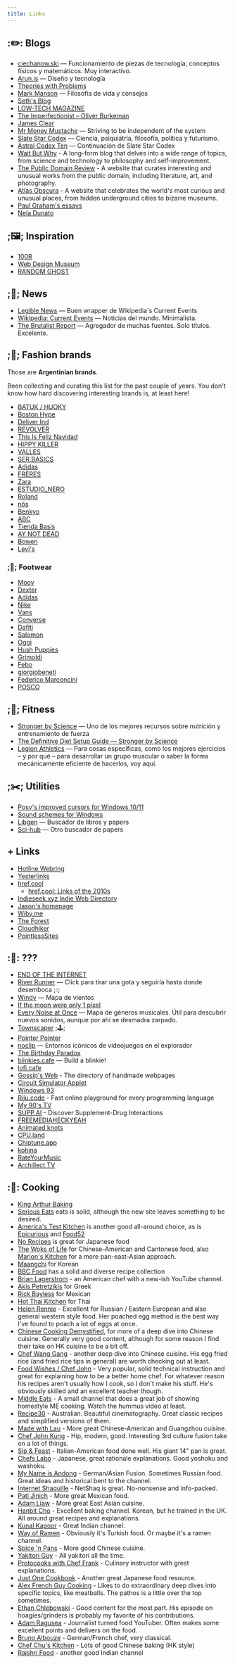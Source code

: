 ```yaml
---
title: Links
---
```


## :✏️: Blogs

- [ciechanow.ski](https://ciechanow.ski/) — Funcionamiento de piezas de tecnología, conceptos físicos y matemáticos. Muy interactivo.
- [Arun.is](https://www.arun.is/) — Diseño y tecnología
- [Theories with Problems](http://www.thekeyboard.org.uk/)
- [Mark Manson](https://markmanson.net/archive) — Filosofía de vida y consejos
- [Seth's Blog](https://seths.blog)
- [LOW-TECH MAGAZINE](https://solar.lowtechmagazine.com/)
- [The Imperfectionist – Oliver Burkeman](https://www.oliverburkeman.com/posts)
- [James Clear](https://jamesclear.com/articles)
- [Mr Money Mustache](https://www.mrmoneymustache.com/2013/02/22/getting-rich-from-zero-to-hero-in-one-blog-post/) — Striving to be independent of the system
- [Slate Star Codex](https://slatestarcodex.com/) — Ciencia, psiquiatría, filosofía, política y futurismo.
- [Astral Codex Ten](https://astralcodexten.substack.com/) — Continuación de Slate Star Codex
- [Wait But Why](https://waitbutwhy.com/) - A long-form blog that delves into a wide range of topics, from science and technology to philosophy and self-improvement.
- [The Public Domain Review](https://publicdomainreview.org/) - A website that curates interesting and unusual works from the public domain, including literature, art, and photography.
- [Atlas Obscura](https://www.atlasobscura.com/) - A website that celebrates the world's most curious and unusual places, from hidden underground cities to bizarre museums.
- [Paul Graham's essays](http://www.paulgraham.com/articles.html)
- [Nela Dunato](https://neladunato.com/blog/)

## ;🖼️; Inspiration

- [100R](http://100r.co)
- [Web Design Museum](https://www.webdesignmuseum.org/)
- [RANDOM GHOST](https://randomghost.tumblr.com/)

## ;📰; News

- [Legible News](https://legiblenews.com/) — Buen wrapper de Wikipedia's Current Events
- [Wikipedia: Current Events](https://en.wikipedia.org/wiki/Portal:Current_events) — Noticias del mundo. Minimalista.
- [The Brutalist Report](https://brutalist.report/) — Agregador de muchas fuentes. Solo títulos. Excelente.

## ;👕; Fashion brands

Those are **Argentinian brands**. 

Been collecting and curating this list for the past couple of years. You don't know how hard discovering interesting brands is, at least here!

- [BATUK / HUOKY](https://batukjeans.com.ar/)
- [Boston Hype](https://bostonhype.com.ar/)
- [Deliver Ind](https://deliverind.com.ar/)
- [REVOLVER](https://roparevolver.com/)
- [This Is Feliz Navidad](https://www.thisisfeliznavidad.com/)
- [HIPPY KILLER](https://www.hippykillercompany.com/)
- [VALLES](https://vallesoficial.com)
- [SER.BASICS](https://serbasics.com/)
- [Adidas](https://adidas.com.ar/)
- [FRÈRES](https://freres.ar/)
- [Zara](https://www.zara.com/ar/)
- [ESTUDIO_NERO](https://estudionero.com.ar/)
- [Roland](https://tiendaroland.com/)
- [nös](https://www.nosstore.com.ar/)
- [Benkyo](https://benkyo.com.ar/)
- [ABC](https://abcnotfound.com/)
- [Tienda Basis](https://basisbs.com/)
- [AY NOT DEAD](https://aynotdead.com/)
- [Bowen](https://www.bowen.com.ar/)
- [Levi's](https://www.levi.com.ar/)

### ;👟; Footwear

- [Moov](https://www.moovbydexter.com.ar/)
- [Dexter](https://www.dexter.com.ar/)
- [Adidas](https://adidas.com.ar/)
- [Nike](https://www.nike.com/ar/)
- [Vans](https://www.vans.com.ar/)
- [Converse](https://www.converse.com.ar/)
- [Dafiti](https://www.dafiti.com.ar/)
- [Salomon](https://salomonstore.com.ar/)
- [Oggi](https://oggi.com.ar/)
- [Hush Puppies](https://www.hushpuppies.com.ar/)
- [Grimoldi](https://www.grimoldi.com/)
- [Febo](https://www.zapateriafebo.com/)
- [giorgiobeneti](https://www.giorgiobeneti.com/)
- [Federico Marconcini](https://www.federicomarconcini.com.ar/)
- [POSCO](https://www.federicomarconcini.com.ar/)

## ;🎾; Fitness

- [Stronger by Science](https://www.strongerbyscience.com/) — Uno de los mejores recursos sobre nutrición y entrenamiento de fuerza
- [The Definitive Diet Setup Guide — Stronger by Science](https://www.strongerbyscience.com/diet/)
- [Legion Athletics](https://legionathletics.com/blog/) — Para cosas específicas, como los mejores ejercicios – y por qué – para desarrollar un grupo muscular o saber la forma mecánicamente eficiente de hacerlos, voy aquí.

## ;✂️; Utilities

- [Posy's improved cursors for Windows 10/11](http://www.michieldb.nl/other/cursors/)
- [Sound schemes for Windows](https://github.com/ORelio/Sound-Manager)
- [Libgen](https://libgen.fun/) — Buscador de libros y papers
- [Sci-hub](https://sci-hub.se/) — Otro buscador de papers

## + Links

- [Hotline Webring](https://hotlinewebring.club/)
- [Yesterlinks](https://links.yesterweb.org/)
- [href.cool](https://href.cool/)
   - [href.cool: Links of the 2010s](https://href.cool/2010s/)
- [Indieseek.xyz Indie Web Directory](https://indieseek.xyz)
- [Jason's homepage](https://jason.nabein.me/#links)
- [Wiby.me](https://wiby.me/)
- [The Forest](https://theforest.link/)
- [Cloudhiker](https://cloudhiker.net/)
- [PointlessSites](https://www.pointlesssites.com/)

## :🤔: ???

- [END OF THE INTERNET](https://hmpg.net/)
- [River Runner](https://river-runner-global.samlearner.com/) — Click para tirar una gota y seguirla hasta donde desemboca ;💧;
- [Windy](https://www.windy.com/) — Mapa de vientos
- [If the moon were only 1 pixel](https://joshworth.com/dev/pixelspace/pixelspace_solarsystem.html)
- [Every Noise at Once](https://everynoise.com/) — Mapa de géneros musicales. Útil para descubrir nuevos sonidos, aunque por ahí se desmadra zarpado.
- [Townscaper](https://oskarstalberg.com/Townscaper/) ;🕹️;
- [Pointer Pointer](https://pointerpointer.com/)
- [noclip](https://noclip.website/) — Entornos icónicos de videojuegos en el explorador
- [The Birthday Paradox](https://pudding.cool/2018/04/birthday-paradox/)
- [blinkies.cafe](https://blinkies.cafe) — Build a blinkie!
- [lofi.cafe](https://www.lofi.cafe/)
- [Gossip's Web](https://gossipsweb.net/) - The directory of handmade webpages
- [Circuit Simulator Applet](http://www.falstad.com/circuit/)
- [Windows 93](https://v2.windows93.xyz)
- [Riju.code](https://riju.codes/) - Fast online playground for every programming language
- [My 90's TV](https://my90stv.com/)
- [SUPP.AI](https://supp.ai/) - Discover Supplement-Drug Interactions
- [FREEMEDIAHECKYEAH](https://old.reddit.com/r/FREEMEDIAHECKYEAH/wiki/index)
- [Animated knots](https://www.animatedknots.com/)
- [CPU.land](https://cpu.land)
- [Chiptune.app](https://chiptune.app/)
- [kohina](https://kohina.com/)
- [RateYourMusic](https://rateyourmusic.com/)
- [Archillect TV](https://archillect.com/tv)

## :🍪: Cooking

- [King Arthur Baking](https://www.kingarthurbaking.com/recipes/)
- [Serious Eats](https://www.seriouseats.com/) eats is solid, although the new site leaves something to be desired.
- [America's Test Kitchen](https://www.americastestkitchen.com/) is another good all-around choice, as is [Epicurious](https://www.epicurious.com/) and [Food52](https://food52.com/)
- [No Recipes](https://norecipes.com/) is great for Japanese food
- [The Woks of Life](https://thewoksoflife.com/) for Chinese-American and Cantonese food, also [Marion's Kitchen](https://www.marionskitchen.com/) for a more pan-east-Asian approach.
- [Maangchi](https://www.maangchi.com/) for Korean
- [BBC Food](https://www.bbc.co.uk/food/recipes) has a solid and diverse recipe collection
- [Brian Lagerstrom](https://www.brianlagerstrom.com/) \- an American chef with a new-ish YouTube channel.
- [Akis Petretzikis](https://akispetretzikis.com/) for Greek
- [Rick Bayless](https://www.rickbayless.com/) for Mexican
- [Hot Thai Kitchen](https://hot-thai-kitchen.com/) for Thai
- [Helen Rennie](https://youtube.com/c/helenrennie) - Excellent for Russian / Eastern European and also general western style food. Her poached egg method is the best way I've found to poach a lot of eggs at once.
- [Chinese Cooking Demystified](https://youtube.com/c/ChineseCookingDemystified), for more of a deep dive into Chinese cuisine. Generally very good content, although for some reason I find their take on HK cuisine to be a bit off.
- [Chef Wang Gang](https://youtube.com/channel/UCg0m_Ah8P_MQbnn77-vYnYw) - another deep dive into Chinese cuisine. His egg fried rice (and fried rice tips in general) are worth checking out at least.
- [Food Wishes / Chef John](https://youtube.com/c/foodwishes) - Very popular, solid technical instruction and great for explaining how to be a better home chef. For whatever reason his recipes aren't usually how I cook, so I don't make his stuff. He's obviously skilled and an excellent teacher though.
- [Middle Eats](https://youtube.com/c/MiddleEats) - A small channel that does a great job of showing homestyle ME cooking. Watch the hummus video at least.
- [Recipe30](https://youtube.com/c/Recipe30) - Australian. Beautiful cinematography. Great classic recipes and simplified versions of them.
- [Made with Lau](https://youtube.com/c/MadeWithLau) - More great Chinese-American and Guangzhou cuisine.
- [Chef John Kung](https://youtube.com/c/ChefJonKung) - Hip, modern, good. Interesting 3rd culture fusion take on a lot of things.
- [Sip & Feast](https://youtube.com/c/SipandFeast) - Italian-American food done well. His giant 14" pan is great.
- [Chefs Labo](https://youtube.com/c/CHEFSLABO) - Japanese,  great rationale explanations. Good yoshoku and washoku.
- [My Name is Andong](https://youtube.com/c/mynameisandong) - German/Asian Fusion. Sometimes Russian food. Great ideas and historical bent to the channel.
- [Internet Shaquille](https://youtube.com/c/internetshaquille) - NetShaq is great. No-nonsense and info-packed.
- [Pati Jinich](https://youtube.com/user/patriciajinich) - More great Mexican food.
- [Adam Liaw](https://youtube.com/user/adamliaw) - More great East Asian cuisine.
- [Hanbit Cho](https://youtube.com/c/HanbitCho) - Excellent baking channel. Korean, but he trained in the UK. All around great recipes and explanations.
- [Kunal Kapoor](https://youtube.com/c/KunalKapur) - Great Indian channel.
- [Way of Ramen](https://youtube.com/c/WayofRamen) - Obviously it's Turkish food. Or maybe it's a ramen channel.
- [Spice 'n Pans](https://youtube.com/c/SpiceNPans) - More good Chinese cuisine.
- [Yakitori Guy](https://youtube.com/c/Yakitoriguy) - All yakitori all the time.
- [Protocooks with Chef Frank](https://youtube.com/c/ProtoCookswithChefFrank) - Culinary instructor with grest explanations.
- [Just One Cookbook](https://www.justonecookbook.com/) - Another great Japanese food resource.
- [Alex French Guy Cooking](https://youtube.com/c/FrenchGuyCooking) - Likes to do extraordinary deep dives into specific topics, like meatballs. The pathos is a little over the top sometimes.
- [Ethan Chlebowski](https://youtube.com/c/CookwithE) - Good content for the most part. His episode on hoagies/grinders is probably my favorite of his contributions.
- [Adam Ragusea](https://youtube.com/user/aragusea) - Journalist turned food YouTuber. Often makes some excellent points and delivers on the food.
- [Bruno Albouze](https://youtube.com/c/BrunoAlbouze) - German/French chef, very classical.
- [Chef Chu's Kitchen](https://youtube.com/c/ChefChusKitchen) - Lots of good Chinese baking (HK style)
- [Rajshri Food](https://youtube.com/c/rajshrifood) - another good Indian channel
